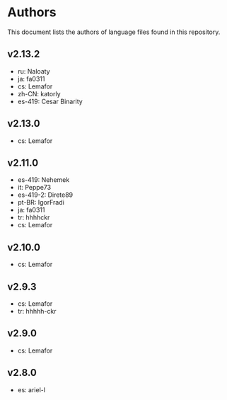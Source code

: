 # Authors

This document lists the authors of language files found in this repository.

## v2.13.2

* ru: Naloaty
* ja: fa0311
* cs: Lemafor
* zh-CN: katorly
* es-419: Cesar Binarity

## v2.13.0

* cs: Lemafor

## v2.11.0

* es-419: Nehemek
* it: Peppe73
* es-419-2: Direte89
* pt-BR: IgorFradi
* ja: fa0311
* tr: hhhhckr
* cs: Lemafor

## v2.10.0

* cs: Lemafor

## v2.9.3

* cs: Lemafor
* tr: hhhhh-ckr

## v2.9.0

* cs: Lemafor

## v2.8.0

* es: ariel-l
